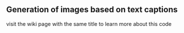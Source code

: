 ## Generation of images based on text captions 

visit the wiki page with the same title to learn more about this code
